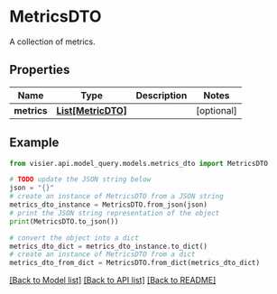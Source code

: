 # MetricsDTO

A collection of metrics.

## Properties

Name | Type | Description | Notes
------------ | ------------- | ------------- | -------------
**metrics** | [**List[MetricDTO]**](MetricDTO.md) |  | [optional] 

## Example

```python
from visier.api.model_query.models.metrics_dto import MetricsDTO

# TODO update the JSON string below
json = "{}"
# create an instance of MetricsDTO from a JSON string
metrics_dto_instance = MetricsDTO.from_json(json)
# print the JSON string representation of the object
print(MetricsDTO.to_json())

# convert the object into a dict
metrics_dto_dict = metrics_dto_instance.to_dict()
# create an instance of MetricsDTO from a dict
metrics_dto_from_dict = MetricsDTO.from_dict(metrics_dto_dict)
```
[[Back to Model list]](../README.md#documentation-for-models) [[Back to API list]](../README.md#documentation-for-api-endpoints) [[Back to README]](../README.md)


